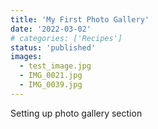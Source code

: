 ```yaml
---
title: 'My First Photo Gallery'
date: '2022-03-02'
# categories: ['Recipes']
status: 'published'
images:
  - test_image.jpg
  - IMG_0021.jpg
  - IMG_0039.jpg
---
```


Setting up photo gallery section

<!-- excerpt end -->
